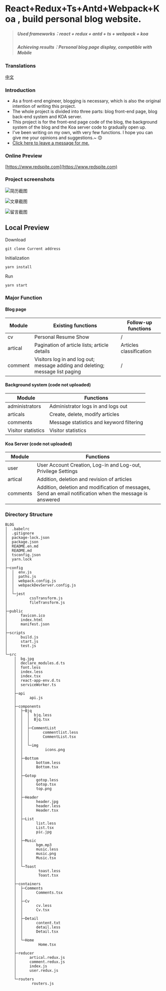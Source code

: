 # React+Redux+Ts+Antd+Webpack+Koa , build personal blog website.

> ##### Used frameworks：react + redux + antd + ts + webpack + koa
> ##### Achieving results：Personal blog page display, compatible with Mobile
### Translations
  [中文](README.md)
### Introduction
- As a front-end engineer, blogging is necessary, which is also the original intention of writing this project.
- The whole project is divided into three parts: blog front-end page, blog back-end system and KOA server.
- This project is for the front-end page code of the blog, the background system of the blog and the Koa server code to gradually open up.
- I've been writing on my own, with very few functions. I hope you can give me your opinions and suggestions.~ :blush: 
- [Click here to leave a message for me.](https://redspite.com/comments)   
### Online Preview
  [https://www.redspite.com](https://www.redspite.com)
### Project screenshots

![简历截图](https://images.gitee.com/uploads/images/2019/0629/155231_14daf218_675480.png "cv.png")

![文章截图](https://images.gitee.com/uploads/images/2019/0629/155251_3cf35005_675480.png "artical.png")

![留言截图](https://images.gitee.com/uploads/images/2019/0629/155312_2ceef6e1_675480.png "comment.png")

## Local Preview
Download
```
git clone Current address
```
Initialization
```
yarn install  

```
Run
```
yarn start 
```

### Major Function
#### Blog page
| Module | Existing functions                                  | Follow-up functions|
| ------------- | -----------------------------------------| --- |
| cv | Personal Resume Show                              | / |
| artical | Pagination of article lists; article details                   | Articles classification|
| comment | Visitors log in and log out; message adding and deleting; message list paging| / |
#### Background system (code not uploaded)
| Module | Functions                                     |
| ---- | -----------------------------------------|
| administrators | Administrator logs in and logs out                              |
| articals | Create, delete, modify articles                     |
| comments | Message statistics and keyword filtering |
| Visitor statistics | Visitor statistics |
#### Koa Server (code not uploaded)
| Module| Functions                                     |
| ---- | -----------------------------------------|
| user | User Account Creation, Log-in and Log-out, Privilege Settings         |
| artical | Addition, deletion and revision of articles                     |
| comments | Addition, deletion and modification of messages, Send an email notification when the message is answered |

### Directory Structure
```
BLOG
│  .babelrc
│  .gitignore
│  package-lock.json
│  package.json
│  README.en.md
│  README.md
│  tsconfig.json
│  yarn.lock
│  
├─config
│  │  env.js
│  │  paths.js
│  │  webpack.config.js
│  │  webpackDevServer.config.js
│  │  
│  └─jest
│          cssTransform.js
│          fileTransform.js
│                
├─public
│      favicon.ico
│      index.html
│      manifest.json
│      
├─scripts
│      build.js
│      start.js
│      test.js
│      
└─src
    │  bg.jpg
    │  declare_modules.d.ts
    │  font.less
    │  index.less
    │  index.tsx
    │  react-app-env.d.ts
    │  serviceWorker.ts
    │  
    ├─api
    │      api.js
    │      
    ├─components
    │  ├─Bjq
    │  │  │  bjq.less
    │  │  │  Bjq.tsx
    │  │  │  
    │  │  ├─CommentList
    │  │  │      commentlist.less
    │  │  │      CommentList.tsx
    │  │  │      
    │  │  └─img
    │  │          icons.png
    │  │          
    │  ├─Bottom
    │  │      bottom.less
    │  │      Bottom.tsx
    │  │      
    │  ├─Gotop
    │  │      gotop.less
    │  │      Gotop.tsx
    │  │      top.png
    │  │      
    │  ├─Header
    │  │      header.jpg
    │  │      header.less
    │  │      Header.tsx
    │  │      
    │  ├─List
    │  │      list.less
    │  │      List.tsx
    │  │      pic.jpg
    │  │      
    │  ├─Music
    │  │      bgm.mp3
    │  │      music.less
    │  │      music.png
    │  │      Music.tsx
    │  │      
    │  └─Toast
    │          toast.less
    │          Toast.tsx
    │          
    ├─containers
    │  ├─Comments
    │  │      Comments.tsx
    │  │      
    │  ├─Cv
    │  │      cv.less
    │  │      Cv.tsx
    │  │      
    │  ├─Detail
    │  │      content.txt
    │  │      detail.less
    │  │      Detail.tsx
    │  │      
    │  └─Home
    │          Home.tsx
    │          
    ├─reducer
    │      artical.redux.js
    │      comment.redux.js
    │      index.js
    │      user.redux.js
    │      
    └─routers
            routers.js
```
